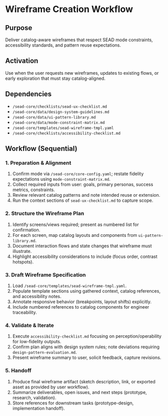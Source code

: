<!-- Powered by SEAD-METHOD™ Core -->

# Wireframe Creation Workflow

## Purpose
Deliver catalog-aware wireframes that respect SEAD mode constraints, accessibility standards, and pattern reuse expectations.

## Activation
Use when the user requests new wireframes, updates to existing flows, or early exploration that must stay catalog-aligned.

## Dependencies
- `/sead-core/checklists/sead-ux-checklist.md`
- `/sead-core/data/design-system-guidelines.md`
- `/sead-core/data/ui-pattern-library.md`
- `/sead-core/data/mode-constraint-matrix.md`
- `/sead-core/templates/sead-wireframe-tmpl.yaml`
- `/sead-core/checklists/accessibility-checklist.md`

## Workflow (Sequential)

### 1. Preparation & Alignment
1. Confirm mode via `/sead-core/core-config.yaml`; restate fidelity expectations using `mode-constraint-matrix.md`.
2. Collect required inputs from user: goals, primary personas, success metrics, constraints.
3. Review relevant catalog patterns and note intended reuse or extension.
4. Run the context sections of `sead-ux-checklist.md` to capture scope.

### 2. Structure the Wireframe Plan
1. Identify screens/views required; present as numbered list for confirmation.
2. For each screen, map catalog layouts and components from `ui-pattern-library.md`.
3. Document interaction flows and state changes that wireframe must illustrate.
4. Highlight accessibility considerations to include (focus order, contrast hotspots).

### 3. Draft Wireframe Specification
1. Load `/sead-core/templates/sead-wireframe-tmpl.yaml`.
2. Populate template sections using gathered context, catalog references, and accessibility notes.
3. Annotate responsive behavior (breakpoints, layout shifts) explicitly.
4. Include numbered references to catalog components for engineer traceability.

### 4. Validate & Iterate
1. Execute `accessibility-checklist.md` focusing on perception/operability for low-fidelity outputs.
2. Confirm plan aligns with design system rules; note deviations requiring `design-pattern-evaluation.md`.
3. Present wireframe summary to user, solicit feedback, capture revisions.

### 5. Handoff
1. Produce final wireframe artifact (sketch description, link, or exported asset as provided by user workflow).
2. Summarize deliverables, open issues, and next steps (prototype, research, validation).
3. Store references for downstream tasks (prototype-design, implementation handoff).
